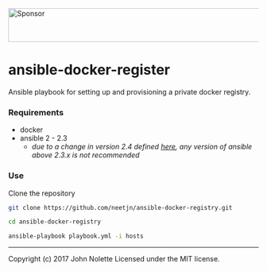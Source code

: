 <a target='_blank' rel='nofollow' href='https://app.codesponsor.io/link/ymhxqZ47jLBFuVrU2iywqLGC/neetjn/ansible-docker-registry'>
  <img alt='Sponsor' width='888' height='68' src='https://app.codesponsor.io/embed/ymhxqZ47jLBFuVrU2iywqLGC/neetjn/ansible-docker-registry.svg' />
</a>

# ansible-docker-register

Ansible playbook for setting up and provisioning a private docker registry.

### Requirements

* docker
* ansible 2 - 2.3
    * *due to a change in version 2.4 defined [here](https://github.com/ansible/ansible/issues/31041), any version of ansible above 2.3.x is not recommended*

### Use

Clone the repository
```bash
git clone https://github.com/neetjn/ansible-docker-registry.git

cd ansible-docker-registry

ansible-playbook playbook.yml -i hosts
```

---

Copyright (c) 2017 John Nolette Licensed under the MIT license.